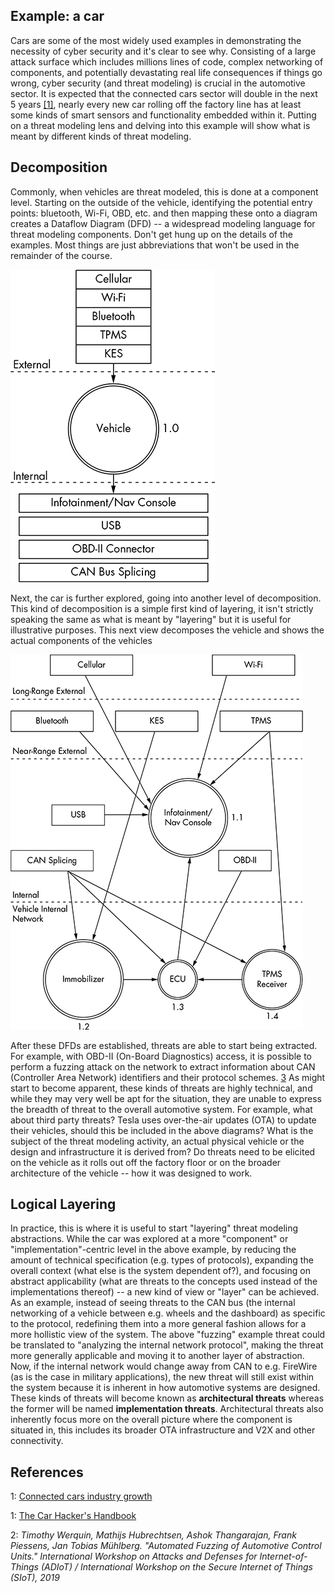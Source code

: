 
## Example: a car

Cars are some of the most widely used examples in demonstrating the necessity of cyber security and it's clear to see why.
Consisting of a large attack surface which includes millions lines of code, complex networking of components, and potentially devastating real life consequences if things go wrong, cyber security (and threat modeling) is crucial in the automotive sector.
It is expected that the connected cars sector will double in the next 5 years [[1]](#references), nearly every new car rolling off the factory line has at least some kinds of smart sensors and functionality embedded within it.
Putting on a threat modeling lens and delving into this example will show what is meant by different kinds of threat modeling.


## Decomposition
Commonly, when vehicles are threat modeled, this is done at a component level.
Starting on the outside of the vehicle, identifying the potential entry points: bluetooth, Wi-Fi, OBD, etc. and then mapping these onto a diagram creates a Dataflow Diagram (DFD) -- a widespread modeling language for threat modeling components. Don't get hung up on the details of the examples. Most things are just abbreviations that won't be used in the remainder of the course.

![Opengarages example of a "level 0 inputs" DFD [2]](car-example-level_0.jpg)

Next, the car is further explored, going into another level of decomposition.
This kind of decomposition is a simple first kind of layering, it isn't strictly speaking the same as what is meant by "layering" but it is useful for illustrative purposes.
This next view decomposes the vehicle and shows the actual components of the vehicles

![Opengarages example of a "level 1 inputs" DFD [2]](car-example-level_1.jpg)

After these DFDs are established, threats are able to start being extracted.
For example, with OBD-II (On-Board Diagnostics) access, it is possible to perform a fuzzing attack on the network to extract information about CAN (Controller Area Network) identifiers and their protocol schemes. [3](#references)
As might start to become apparent, these kinds of threats are highly technical, and while they may very well be apt for the situation, they are unable to express the breadth of threat to the overall automotive system.
For example, what about third party threats?
Tesla uses over-the-air updates (OTA) to update their vehicles, should this be included in the above diagrams?
What is the subject of the threat modeling activity, an actual physical vehicle or the design and infrastructure it is derived from?
Do threats need to be elicited on the vehicle as it rolls out off the factory floor or on the broader architecture of the vehicle -- how it was designed to work.

## Logical Layering
In practice, this is where it is useful to start "layering" threat modeling abstractions.
While the car was explored at a more "component" or "implementation"-centric level in the above example,
by reducing the amount of technical specification (e.g. types of protocols), expanding the overall context (what else is the system dependent of?), and focusing on abstract applicability (what are threats to the concepts used instead of the implementations thereof) -- a new kind of view or "layer" can be achieved.
As an example, instead of seeing threats to the CAN bus (the internal networking of a vehicle between e.g. wheels and the dashboard) as specific to the protocol, redefining them into a more general fashion allows for a more hollistic view of the system.
The above "fuzzing" example threat could be translated to "analyzing the internal network protocol", making the threat more generally applicable and moving it to another layer of abstraction.
Now, if the internal network would change away from CAN to e.g. FireWire (as is the case in military applications), the new threat will still exist within the system because it is inherent in how automotive systems are designed.
These kinds of threats will become known as **architectural threats** whereas the former will be named **implementation threats**.
Architectural threats also inherently focus more on the overall picture where the component is situated in, this includes its broader OTA infrastructure and V2X and other connectivity.

## References

1: [Connected cars industry growth](https://www.mordorintelligence.com/industry-reports/europe-connected-cars-market)

1: [The Car Hacker's Handbook](http://opengarages.org/handbook/ebook/)

2: *Timothy Werquin, Mathijs Hubrechtsen, Ashok Thangarajan, Frank Piessens, Jan Tobias Mühlberg. "Automated Fuzzing of Automotive Control Units." International Workshop on Attacks and Defenses for Internet-of-Things (ADIoT) / International Workshop on the Secure Internet of Things (SIoT), 2019*

